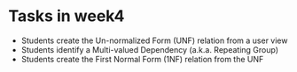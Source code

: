 # Tasks in week4
- Students create the Un-normalized Form (UNF) relation from a user view
- Students identify a Multi-valued Dependency (a.k.a. Repeating Group)
- Students create the First Normal Form (1NF) relation from the UNF
